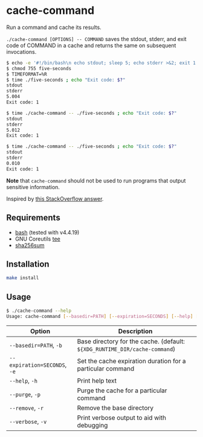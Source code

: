 # cache-command

Run a command and cache its results.

`./cache-command [OPTIONS] -- COMMAND` saves the stdout, stderr, and exit code of COMMAND in a cache and returns the
same on subsequent invocations.

```bash
$ echo -e '#!/bin/bash\n echo stdout; sleep 5; echo stderr >&2; exit 1' > five-seconds
$ chmod 755 five-seconds
$ TIMEFORMAT=%R
$ time ./five-seconds ; echo "Exit code: $?"
stdout
stderr
5.004
Exit code: 1

$ time ./cache-command -- ./five-seconds ; echo "Exit code: $?"
stdout
stderr
5.012
Exit code: 1

$ time ./cache-command -- ./five-seconds ; echo "Exit code: $?"
stdout
stderr
0.010
Exit code: 1
```

**Note** that `cache-command` should not be used to run programs that output sensitive information.

Inspired by [this StackOverflow answer](https://unix.stackexchange.com/a/334568).

## Requirements

- [bash](https://www.gnu.org/software/bash/) (tested with v4.4.19)
- GNU Coreutils [tee](https://en.wikipedia.org/wiki/Tee_(command))
- [sha256sum](https://linux.die.net/man/1/sha256sum)

## Installation

```bash
make install
```
    
## Usage

```bash
$ ./cache-command --help
Usage: cache-command [--basedir=PATH] [--expiration=SECONDS] [--help] [--purge] [--remove] [--verbose] -- COMMAND
```

Option|Description
---|---
`--basedir=PATH`, `-b` | Base directory for the cache. (default: `${XDG_RUNTIME_DIR/cache-command`)
`--expiration=SECONDS`, `-e` | Set the cache expiration duration for a particular command
`--help`, `-h` | Print help text
`--purge`, `-p` | Purge the cache for a particular command
`--remove`, `-r` | Remove the base directory
`--verbose`, `-v` | Print verbose output to aid with debugging

